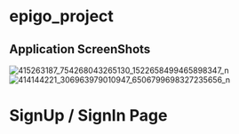 # epigo_project

## Application ScreenShots

![415263187_754268043265130_1522658499465898347_n](https://github.com/NourElHoudaAmmari/EpiGo/assets/113768152/521286ac-b2bc-4b11-98b2-089f7f137d02)  ![414144221_306963979010947_6506799698327235656_n](https://github.com/NourElHoudaAmmari/EpiGo/assets/113768152/3a48ae37-7605-448c-8152-f437dbc85021)
# SignUp / SignIn Page
